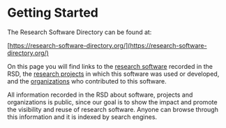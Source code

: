 <!--
SPDX-FileCopyrightText: 2022 Jesús García Gonzalez (Netherlands eScience Center) <j.g.gonzalez@esciencecenter.nl>
SPDX-FileCopyrightText: 2022 Netherlands eScience Center

SPDX-License-Identifier: CC-BY-4.0
-->

# Getting Started

The Research Software Directory can be found at: 

[https://research-software-directory.org/](https://research-software-directory.org/)

On this page you will find links to the [research software](https://research-software-directory.org/software) recorded in the RSD, the 
[research projects](https://research-software-directory.org/projects) in which this software was used or developed, and the 
[organizations](https://research-software-directory.org/organizations) who contributed to this software. 

All information recorded in the RSD about software, projects and organizations is public, since our goal is to show the impact and 
promote the visibility and reuse of research software. Anyone can browse through this information and it is indexed by search engines. 
 



